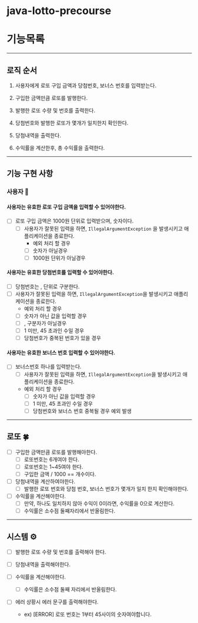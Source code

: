 # java-lotto-precourse

# 기능목록

---

## 로직 순서

1. 사용자에게 로또 구입 금액과 당첨번호, 보너스 번호를 입력받는다.

2. 구입한 금액만큼 로또를 발행한다.

3. 발행한 로또 수량 및 번호를 출력한다.

4. 당첨번호와 발행한 로또가 몇개가 일치한지 확인한다.

5. 당첨내역을 출력한다.

6. 수익률을 계산한후, 총 수익률을 출력한다.

---

## 기능 구현 사항

### 사용자 👤

#### 사용자는 유효한 로또 구입 금액을 입력할 수 있어야한다.

- [ ] 로또 구입 금액은 1000원 단위로 입력받으며, 숫자이다.
  - [ ] 사용자가 잘못된 입력을 하면,  `IllegalArgumentException` 을 발생시키고 애플리케이션을 종료한다.
    -  예외 처리 할 경우
    - [ ] 숫자가 아닐경우
    - [ ] 1000원 단위가 아닐경우
    
#### 사용자는 유효한 당첨번호를 입력할 수 있어야한다.

- [ ] 당첨번호는 , 단위로 구분한다.
- [ ] 사용자가 잘못된 입력을 하면, `IllegalArgumentException`을 발생시키고 애플리케이션을 종료한다.
    - 예외 처리 할 경우
    - [ ] 숫자가 아닌 값을 입력할 경우
    - [ ] , 구분자가 아닐경우
    - [ ] 1 미만, 45 초과인 수일 경우
    - [ ] 당첨번호가 중복된 번호가 있을 경우

#### 사용자는 유효한 보너스 번호 입력할 수 있어야한다.

- [ ] 보너스번호 하나를 입력받는다.
    - [ ] 사용자가 잘못된 입력을 하면, `IllegalArgumentException`을 발생시키고 애플리케이션을 종료한다.
    - 예외 처리 할 경우
        - [ ] 숫자가 아닌 값을 입력할 경우
        - [ ] 1 미만, 45 초과인 수일 경우
        - [ ] 당첨번호와 보너스 번호 중복될 경우 예외 발생

---

## 로또 🍀
- [ ] 구입한 금액만큼 로또를 발행해야한다.
    - [ ] 로또번호는 6개여야 한다.
    - [ ] 로또번호는 1~45여야 한다.
    - [ ] 구입한 금액 / 1000 == 개수이다.
- [ ] 당첨내역을 계산하여야한다.
  - [ ] 발행한 로또 번호와 당첨 번호, 보너스 번호가 몇개가 일치 한지 확인해야한다.
- [ ] 수익률을 계산해야한다.
  - [ ] 만약, 하나도 일치하지 않아 수익이 0이라면, 수익률을 0으로 계산한다.
  - [ ] 수익률은 소수점 둘째자리에서 반올림한다.

---

## 시스템 ⚙️
- [ ] 발행한 로또 수량 및 번호를 출력해야 한다.
  
- [ ] 당첨내역을 출력해야한다.

- [ ] 수익률을 계산해야한다.
  -  [ ] 수익률은 소수점 둘째 자리에서 반올림한다.
- [ ] 에러 상황시 에러 문구를 출력해야한다.
  - ex) [ERROR] 로또 번호는 1부터 45사이의 숫자여야합니다. 